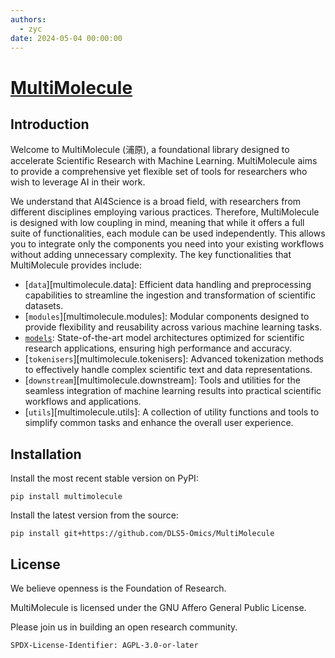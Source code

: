 ```yaml
---
authors:
  - zyc
date: 2024-05-04 00:00:00
---
```


# [MultiMolecule](https://multimolecule.danling.org)

## Introduction

Welcome to MultiMolecule (浦原), a foundational library designed to accelerate Scientific Research with Machine Learning. MultiMolecule aims to provide a comprehensive yet flexible set of tools for researchers who wish to leverage AI in their work.

We understand that AI4Science is a broad field, with researchers from different disciplines employing various practices. Therefore, MultiMolecule is designed with low coupling in mind, meaning that while it offers a full suite of functionalities, each module can be used independently. This allows you to integrate only the components you need into your existing workflows without adding unnecessary complexity. The key functionalities that MultiMolecule provides include:

- [`data`][multimolecule.data]: Efficient data handling and preprocessing capabilities to streamline the ingestion and transformation of scientific datasets.
- [`modules`][multimolecule.modules]: Modular components designed to provide flexibility and reusability across various machine learning tasks.
- [`models`](models.md): State-of-the-art model architectures optimized for scientific research applications, ensuring high performance and accuracy.
- [`tokenisers`][multimolecule.tokenisers]: Advanced tokenization methods to effectively handle complex scientific text and data representations.
- [`downstream`][multimolecule.downstream]: Tools and utilities for the seamless integration of machine learning results into practical scientific workflows and applications.
- [`utils`][multimolecule.utils]: A collection of utility functions and tools to simplify common tasks and enhance the overall user experience.

## Installation

Install the most recent stable version on PyPI:

```shell
pip install multimolecule
```

Install the latest version from the source:

```shell
pip install git+https://github.com/DLS5-Omics/MultiMolecule
```

## License

We believe openness is the Foundation of Research.

MultiMolecule is licensed under the GNU Affero General Public License.

Please join us in building an open research community.

`SPDX-License-Identifier: AGPL-3.0-or-later`
